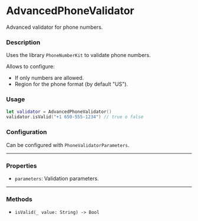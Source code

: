 # AdvancedPhoneValidator

Advanced validator for phone numbers.

### Description

Uses the library `PhoneNumberKit` to validate phone numbers.

Allows to configure:

- If only numbers are allowed.
- Region for the phone format (by default "US").

### Usage

```swift
let validator = AdvancedPhoneValidator()
validator.isValid("+1 650-555-1234") // true o false
```

### Configuration

Can be configured with `PhoneValidatorParameters`.

---

### Properties

- `parameters`: Validation parameters.

---

### Methods

- `isValid(_ value: String) -> Bool`

